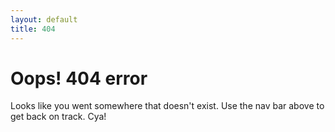 ```yaml
---
layout: default
title: 404
---
```

# Oops! 404 error
Looks like you went somewhere that doesn't exist. Use the nav bar above to get
back on track. Cya!
